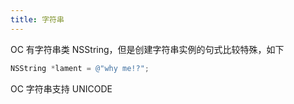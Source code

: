 ```yaml
---
title: 字符串
---
```


OC 有字符串类 NSString，但是创建字符串实例的句式比较特殊，如下

```objective-c
NSString *lament = @"why me!?";
```

OC 字符串支持 UNICODE

